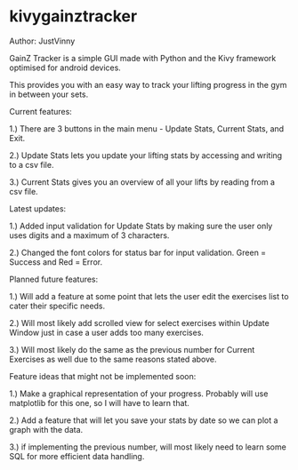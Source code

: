 # kivygainztracker

Author: JustVinny 

GainZ Tracker is a simple GUI made with Python and the Kivy framework optimised for android devices.

This provides you with an easy way to track your lifting progress in the gym in between your sets. 

Current features:

  1.) There are 3 buttons in the main menu - Update Stats, Current Stats, and Exit.
  
  2.) Update Stats lets you update your lifting stats by accessing and writing to a csv file.
  
  3.) Current Stats gives you an overview of all your lifts by reading from a csv file.
  
Latest updates:

  1.) Added input validation for Update Stats by making sure the user only uses digits and a maximum of 3 characters.
  
  2.) Changed the font colors for status bar for input validation. Green = Success and Red = Error.
  
Planned future features:

  1.) Will add a feature at some point that lets the user edit the exercises list to cater their specific needs.
  
  2.) Will most likely add scrolled view for select exercises within Update Window just in case a user adds too many exercises. 
  
  3.) Will most likely do the same as the previous number for Current Exercises as well due to the same reasons stated above.
  
Feature ideas that might not be implemented soon:

  1.) Make a graphical representation of your progress. Probably will use matplotlib for this one, so I will have to learn that.
  
  2.) Add a feature that will let you save your stats by date so we can plot a graph with the data.
  
  3.) if implementing the previous number, will most likely need to learn some SQL for more efficient data handling. 
  
  

